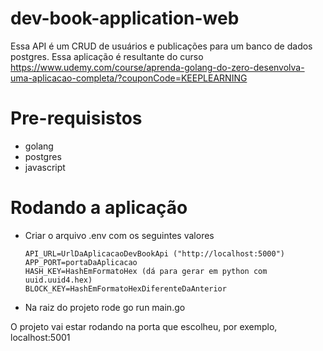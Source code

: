 # dev-book-application-web

Essa API é um CRUD de usuários e publicações para um banco de dados postgres. Essa aplicação é resultante do curso https://www.udemy.com/course/aprenda-golang-do-zero-desenvolva-uma-aplicacao-completa/?couponCode=KEEPLEARNING

# Pre-requisistos
- golang
- postgres
- javascript

# Rodando a aplicação
- Criar o arquivo .env com os seguintes valores
  ```
  API_URL=UrlDaAplicacaoDevBookApi ("http://localhost:5000")
  APP_PORT=portaDaAplicacao  
  HASH_KEY=HashEmFormatoHex (dá para gerar em python com uuid.uuid4.hex)
  BLOCK_KEY=HashEmFormatoHexDiferenteDaAnterior
  ```
- Na raiz do projeto rode go run main.go

O projeto vai estar rodando na porta que escolheu, por exemplo, localhost:5001
